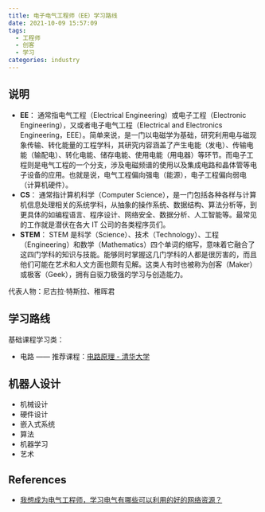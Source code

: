 ```yaml
---
title: 电子电气工程师（EE）学习路线
date: 2021-10-09 15:57:09
tags: 
  - 工程师
  - 创客
  - 学习
categories: industry
---
```


## 说明

- **EE**：
  通常指电气工程（Electrical Engineering）或电子工程（Electronic Engineering），又或者电子电气工程（Electrical and Electronics Engineering，EEE）。简单来说，是一门以电磁学为基础，研究利用电与磁现象传输、转化能量的工程学科，其研究内容涵盖了产生电能（发电）、传输电能（输配电）、转化电能、储存电能、使用电能（用电器）等环节。而电子工程则是电气工程的一个分支，涉及电磁频谱的使用以及集成电路和晶体管等电子设备的应用。也就是说，电气工程偏向强电（能源），电子工程偏向弱电（计算机硬件）。
- **CS**：
  通常指计算机科学（Computer Science），是一门包括各种各样与计算机信息处理相关的系统学科，从抽象的操作系统、数据结构、算法分析等，到更具体的如编程语言、程序设计、网络安全、数据分析、人工智能等。最常见的工作就是潜伏在各大 IT 公司的各类程序员们。
- **STEM**：
  STEM 是科学（Science）、技术（Technology）、工程（Engineering）和数学（Mathematics）四个单词的缩写，意味着它融合了这四门学科的知识与技能。能够同时掌握这几门学科的人都是很厉害的，而且他们可能在艺术和人文方面也颇有见解。这类人有时也被称为创客（Maker）或极客（Geek），拥有自驱力极强的学习与创造能力。

代表人物：尼古拉·特斯拉、稚晖君

## 学习路线

基础课程学习类：

- 电路 —— 推荐课程：[电路原理 - 清华大学](https://www.xuetangx.com/course/THU08061000294/7754300)


## 机器人设计

- 机械设计
- 硬件设计
- 嵌入式系统
- 算法
- 机器学习
- 艺术

## References

- [我想成为电气工程师，学习电气有哪些可以利用的好的网络资源？](https://www.zhihu.com/question/21415109)